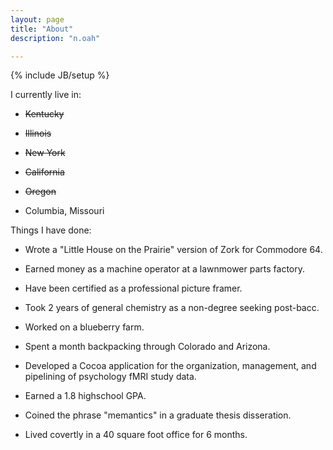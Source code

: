 ```yaml
---
layout: page
title: "About"
description: "n.oah"

---
```

{% include JB/setup %}


I currently live in:

+   <s>Kentucky</s>

+   <s>Illinois</s>

+   <s>New York</s>

+   <s>California</s>

+   <s>Oregon</s>

+   Columbia, Missouri




Things I have done:

+   Wrote a "Little House on the Prairie" version of Zork for Commodore 64.

+   Earned money as a machine operator at a lawnmower parts factory.

+   Have been certified as a professional picture framer.

+   Took 2 years of general chemistry as a non-degree seeking post-bacc.

+   Worked on a blueberry farm.

+   Spent a month backpacking through Colorado and Arizona.

+   Developed a Cocoa application for the organization, management, and pipelining of psychology fMRI study data.

+   Earned a 1.8 highschool GPA.

+   Coined the phrase "memantics" in a graduate thesis disseration.

+   Lived covertly in a 40 square foot office for 6 months.
